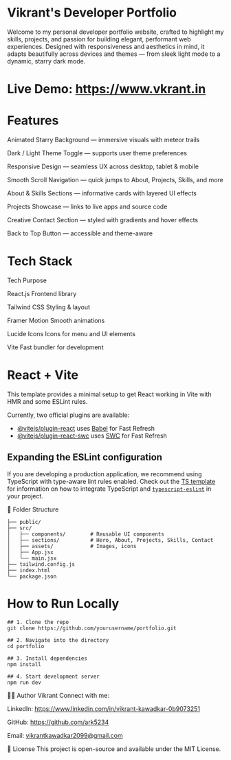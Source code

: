 # Vikrant's Developer Portfolio
Welcome to my personal developer portfolio website, crafted to highlight my skills, projects, and passion for building elegant, performant web experiences. Designed with responsiveness and aesthetics in mind, it adapts beautifully across devices and themes — from sleek light mode to a dynamic, starry dark mode.

# Live Demo: https://www.vkrant.in

# Features
Animated Starry Background — immersive visuals with meteor trails

Dark / Light Theme Toggle — supports user theme preferences

Responsive Design — seamless UX across desktop, tablet & mobile

Smooth Scroll Navigation — quick jumps to About, Projects, Skills, and more

About & Skills Sections — informative cards with layered UI effects

Projects Showcase — links to live apps and source code

Creative Contact Section — styled with gradients and hover effects

Back to Top Button — accessible and theme-aware

# Tech Stack
Tech	Purpose

React.js	Frontend library

Tailwind CSS	Styling & layout

Framer Motion	Smooth animations

Lucide Icons	Icons for menu and UI elements

Vite	Fast bundler for development


# React + Vite

This template provides a minimal setup to get React working in Vite with HMR and some ESLint rules.

Currently, two official plugins are available:

- [@vitejs/plugin-react](https://github.com/vitejs/vite-plugin-react/blob/main/packages/plugin-react) uses [Babel](https://babeljs.io/) for Fast Refresh
- [@vitejs/plugin-react-swc](https://github.com/vitejs/vite-plugin-react/blob/main/packages/plugin-react-swc) uses [SWC](https://swc.rs/) for Fast Refresh

## Expanding the ESLint configuration

If you are developing a production application, we recommend using TypeScript with type-aware lint rules enabled. Check out the [TS template](https://github.com/vitejs/vite/tree/main/packages/create-vite/template-react-ts) for information on how to integrate TypeScript and [`typescript-eslint`](https://typescript-eslint.io) in your project.

📁 Folder Structure

```
├── public/
├── src/
│   ├── components/        # Reusable UI components
│   ├── sections/          # Hero, About, Projects, Skills, Contact
│   ├── assets/            # Images, icons
│   ├── App.jsx
│   └── main.jsx
├── tailwind.config.js
├── index.html
└── package.json
```

# How to Run Locally
```
## 1. Clone the repo
git clone https://github.com/yourusername/portfolio.git

## 2. Navigate into the directory
cd portfolio

## 3. Install dependencies
npm install

## 4. Start development server
npm run dev
```

🙋‍♂️ Author
Vikrant
Connect with me:

LinkedIn: https://www.linkedin.com/in/vikrant-kawadkar-0b9073251

GitHub: https://github.com/ark5234

Email: vikrantkawadkar2099@gmail.com

📃 License
This project is open-source and available under the MIT License.
